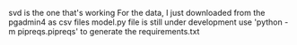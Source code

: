 svd is the one that's working 
For the data, I just downloaded from the pgadmin4 as csv files
model.py file is still under development
use 'python -m pipreqs.pipreqs' to generate the requirements.txt